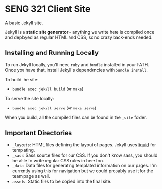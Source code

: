 # SENG 321 Client Site

A basic Jekyll site.

Jekyll is a **static site generator** - anything we write here is compiled once and deployed as regular
HTML and CSS, so no crazy back-ends needed.

## Installing and Running Locally

To run Jekyll locally, you'll need `ruby` and `bundle` installed in your PATH. Once you have that, install 
Jekyll's dependencies with `bundle install`.

To build the site:
* `bundle exec jekyll build` (or `make`)

To serve the site locally:
* `bundle exec jekyll serve` (or `make serve`)

When you build, all the compiled files can be found in the `_site` folder.

## Important Directories

* `_layouts`: HTML files defining the layout of pages. Jekyll uses [liquid](https://shopify.github.io/liquid/) for templating.
* `_sass`: Sass source files for our CSS. If you don't know sass, you should be able to write regular CSS rules in here too.
* `_data`: Data files for generating templated information on our pages. I'm currently using this for navigation but we could probably use it for the team page as well.
* `assets`: Static files to be copied into the final site.
